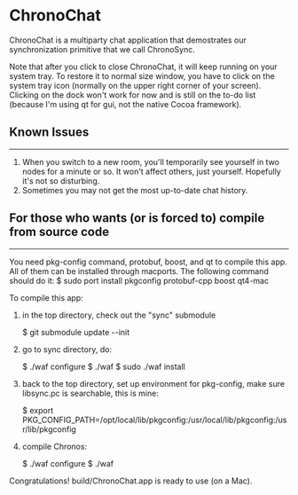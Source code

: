 ChronoChat
==========

ChronoChat is a multiparty chat application that demostrates our synchronization primitive that we call ChronoSync.

Note that after you click to close ChronoChat, it will keep running on your system tray. To restore it to normal size window, you have to click on the system tray icon (normally on the upper right corner of your screen). Clicking on the dock won't work for now and is still on the to-do list (because I'm using qt for gui, not the native Cocoa framework).

## Known Issues
---------------

1. When you switch to a new room, you'll temporarily see yourself in two nodes for a minute or so. It won't affect others, just yourself. Hopefully it's not so disturbing.
2. Sometimes you may not get the most up-to-date chat history.

## For those who wants (or is forced to) compile from source code
-----------------------------------------------------------------

You need pkg-config command, protobuf, boost, and qt to compile this app. All of them can be installed through macports.
The following command should do it:
$ sudo port install pkgconfig protobuf-cpp boost qt4-mac

To compile this app:

1. in the top directory, check out the "sync" submodule

	$ git submodule update --init

2. go to sync directory, do:

	$ ./waf configure
	$ ./waf
	$ sudo ./waf install

3. back to the top directory, set up environment for pkg-config, make sure libsync.pc is searchable, this is mine:

	$ export PKG_CONFIG_PATH=/opt/local/lib/pkgconfig:/usr/local/lib/pkgconfig:/usr/lib/pkgconfig

4. compile Chronos:

	$ ./waf configure
	$ ./waf

Congratulations! build/ChronoChat.app is ready to use (on a Mac).

